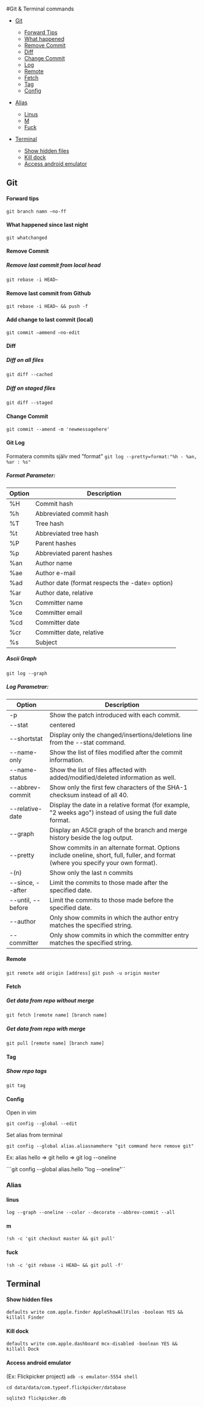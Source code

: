#Git & Terminal commands

* [Git](#git)
    * [Forward Tips](#forward-tips)
    * [What happened](#what-happened-since-last-night)
    * [Remove Commit](#remove-commit)
    * [Diff](#diff)
    * [Change Commit](#change-commit)
    * [Log](#git-log)
    * [Remote](#remote)
    * [Fetch](#fetch)
    * [Tag](#tag)
    * [Config](#config)
        
* [Alias](#terminal)
    * [Linus](#linus)
    * [M](#m)
    * [Fuck](#fuck)
    
* [Terminal](#terminal)
    * [Show hidden files](#show-hidden-files)
    * [Kill dock](#kill-dock)
    * [Access android emulator](#access-android-emulator)

## Git
#### Forward tips
```git branch namn —no-ff```

#### What happened since last night
```git whatchanged```

#### Remove Commit
##### Remove last commit from local head
```git rebase -i HEAD~```

#### Remove last commit from Github
```git rebase -i HEAD~ && push -f```

#### Add change to last commit (local)
```git commit —ammend —no-edit```

#### Diff
##### Diff on all files
```git diff --cached```

##### Diff on staged files
```git diff --staged```

#### Change Commit
```git commit --amend -m 'newmessagehere'```

#### Git Log 
Formatera commits själv med "format"
```git log --pretty=format:"%h - %an, %ar : %s"```

##### Format Parameter:
| Option | Description |           
| ------------- |-------------|
| %H | Commit hash  |
| %h | Abbreviated commit hash |
| %T | Tree hash |
| %t | Abbreviated tree hash | 
| %P | Parent hashes |
| %p | Abbreviated parent hashes |
| %an | Author name |
| %ae | Author e-mail |
| %ad | Author date (format respects the -date= option) |
| %ar | Author date, relative |
| %cn | Committer name |
| %ce | Committer email |
| %cd | Committer date |
| %cr | Committer date, relative |
| %s | Subject |

##### Ascii Graph
```git log --graph```

##### Log Parametrar:
| Option | Description |           
| ------------- |-------------|
| -p | Show the patch introduced with each commit.|
| --stat| centered      |
| --shortstat | Display only the changed/insertions/deletions line from the --stat command. |
| --name-only | Show the list of files modified after the commit information. |
| --name-status | Show the list of files affected with added/modified/deleted information as well. |
| --abbrev-commit | Show only the first few characters of the SHA-1 checksum instead of all 40. |
| --relative-date | Display the date in a relative format (for example, "2 weeks ago") instead of using the full date format. |
| --graph | Display an ASCII graph of the branch and merge history beside the log output. |
| --pretty | Show commits in an alternate format. Options include oneline, short, full, fuller, and format (where you specify your own format). |
| -(n) | Show only the last n commits |
| --since, --after | Limit the commits to those made after the specified date. |
| --until, --before | Limit the commits to those made before the specified date. |
| --author | Only show commits in which the author entry matches the specified string. |
| --committer | Only show commits in which the committer entry matches the specified string. |

#### Remote
```git remote add origin [address]```
```git push -u origin master```

#### Fetch
##### Get data from repo without merge
```git fetch [remote name] [branch name]``` 

##### Get data from repo with merge
```git pull [remote name] [branch name]``` 

#### Tag
##### Show repo tags
```git tag```

#### Config
Open in vim

```git config --global --edit```

Set alias from terminal

```git config --global alias.aliasnamehere "git command here remove git"```

Ex: alias hello => git hello => git log --oneline

```git config --global alias.hello "log --oneline"``

### Alias
#### linus
```log --graph --oneline --color --decorate --abbrev-commit --all```

#### m
```!sh -c 'git checkout master && git pull'```

#### fuck
```!sh -c 'git rebase -i HEAD~ && git pull -f'```

## Terminal
#### Show hidden files
```defaults write com.apple.finder AppleShowAllFiles -boolean YES && killall Finder```

#### Kill dock
```defaults write com.apple.dashboard mcx-disabled -boolean YES && killall Dock```

#### Access android emulator
(Ex: Flickpicker project)
```adb -s emulator-5554 shell```

```cd data/data/com.typeof.flickpicker/database```

```sqlite3 flickpicker.db```
